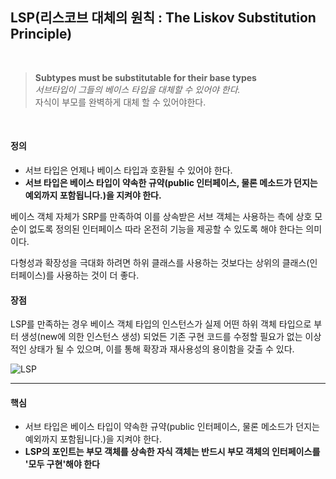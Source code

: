 ## LSP(리스코브 대체의 원칙 : The Liskov Substitution Principle)
<br/>

> **Subtypes must be substitutable for their base types**  
> *서브타입이 그들의 베이스 타입을 대체할 수 있어야 한다.*  
> 자식이 부모를 완벽하게 대체 할 수 있어야한다.  

<br/>

#### 정의

- 서브 타입은 언제나 베이스 타입과 호환될 수 있어야 한다.  
- **서브 타입은 베이스 타입이 약속한 규약(public 인터페이스, 물론 메소드가 던지는 예외까지 포함됩니다.)을 지켜야 한다.**

베이스 객체 자체가 SRP를 만족하여 이를 상속받은 서브 객체는 사용하는 측에 상호 모순이 없도록 정의된 인터페이스 따라 온전히 기능을 제공할 수 있도록 해야 한다는 의미이다.

다형성과 확장성을 극대화 하려면 하위 클래스를 사용하는 것보다는 상위의 클래스(인터페이스)를 사용하는 것이 더 좋다.

#### 장점

LSP를 만족하는 경우 베이스 객체 타입의 인스턴스가 실제 어떤 하위 객체 타입으로 부터 생성(new에 의한 인스턴스 생성) 되었든 기존 구현 코드를 수정할 필요가 없는 이상적인 상태가 될 수 있으며, 이를 통해 확장과 재사용성의 용이함을 갖출 수 있다.

![LSP](http://i.imgur.com/C9rl7Nj.png)

***

#### 핵심
- 서브 타입은 베이스 타입이 약속한 규약(public 인터페이스, 물론 메소드가 던지는 예외까지 포함됩니다.)을 지켜야 한다.
- **LSP의 포인트는 부모 객체를 상속한 자식 객체는 반드시 부모 객체의 인터페이스를 '모두 구현'해야 한다**
